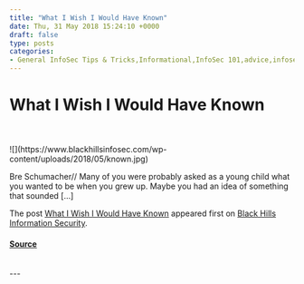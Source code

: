 ```yaml
---
title: "What I Wish I Would Have Known"
date: Thu, 31 May 2018 15:24:10 +0000
draft: false
type: posts
categories: 
- General InfoSec Tips & Tricks,Informational,InfoSec 101,advice,infosec,infosec 101
---
```

# What I Wish I Would Have Known

<br/>

<br/>
![](https://www.blackhillsinfosec.com/wp-content/uploads/2018/05/known.jpg)

Bre Schumacher// Many of you were probably asked as a young child what you wanted to be when you grew up. Maybe you had an idea of something that sounded \[…\]

The post [What I Wish I Would Have Known](https://www.blackhillsinfosec.com/what-i-wish-i-would-have-known/) appeared first on [Black Hills Information Security](https://www.blackhillsinfosec.com).

#### [Source](https://www.blackhillsinfosec.com/what-i-wish-i-would-have-known/)

<br/>
---
